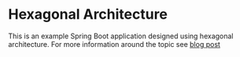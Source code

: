 # Hexagonal Architecture
This is an example Spring Boot application designed using hexagonal architecture. For more information around the topic see [blog post](https://jeroenrosenberg.medium.com/why-ravioli-is-my-favourite-recipe-34fb16f2bc3c)
